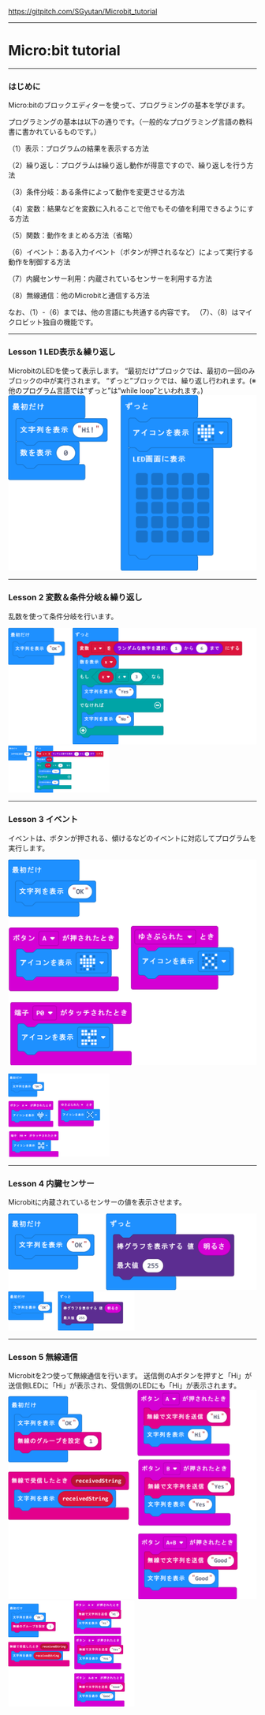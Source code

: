 https://gitpitch.com/SGyutan/Microbit_tutorial

---
# Micro:bit tutorial

---
### はじめに

Micro:bitのブロックエディターを使って、プログラミングの基本を学びます。

プログラミングの基本は以下の通りです。（一般的なプログラミング言語の教科書に書かれているものです。）

（1）表示：プログラムの結果を表示する方法

（2）繰り返し：プログラムは繰り返し動作が得意ですので、繰り返しを行う方法

（3）条件分岐：ある条件によって動作を変更させる方法

（4）変数：結果などを変数に入れることで他でもその値を利用できるようにする方法

（5）関数：動作をまとめる方法（省略）

（6）イベント：ある入力イベント（ボタンが押されるなど）によって実行する動作を制御する方法

（7）内臓センサー利用：内蔵されているセンサーを利用する方法

（8）無線通信：他のMicrobitと通信する方法

なお、（1）-（6）までは、他の言語にも共通する内容です。
（7）、（8）はマイクロビット独自の機能です。

---

### Lesson 1  LED表示＆繰り返し

MicrobitのLEDを使って表示します。
“最初だけ”ブロックでは、最初の一回のみブロックの中が実行されます。
“ずっと”ブロックでは、繰り返し行われます。(※他のプログラム言語では“ずっと”は“while loop”といわれます。)
![microbit_lesson1](.\fig\microbit_lesson1.png)


---
### Lesson 2  変数＆条件分岐＆繰り返し

乱数を使って条件分岐を行います。

![microbit_lesson2](.\fig\microbit_lesson2.png)
<img src=".\fig\microbit_lesson2.png" alt="microbit_lesson2" style="zoom: 20%;" />


---
### Lesson 3  イベント

イベントは、ボタンが押される、傾けるなどのイベントに対応してプログラムを実行します。

![microbit_lesson3](.\fig\microbit_lesson3.png)

<img src=".\fig\microbit_lesson3.png" alt="microbit_lesson3" style="zoom: 20%;" />

---
### Lesson 4 内臓センサー

Microbitに内蔵されているセンサーの値を表示させます。


![microbit_lesson4](.\fig\microbit_lesson4.png)
<img src=".\fig\microbit_lesson4.png" alt="microbit_lesson4" style="zoom:25%;" />



---
### Lesson 5  無線通信

Microbitを2つ使って無線通信を行います。
送信側のAボタンを押すと「Hi」が送信側LEDに「Hi」が表示され、受信側のLEDにも「Hi」が表示されます。
![microbit_lesson5](.\fig\microbit_lesson5.png)
<img src=".\fig\microbit_lesson5.png" alt="microbit_lesson5" style="zoom:25%;" />
